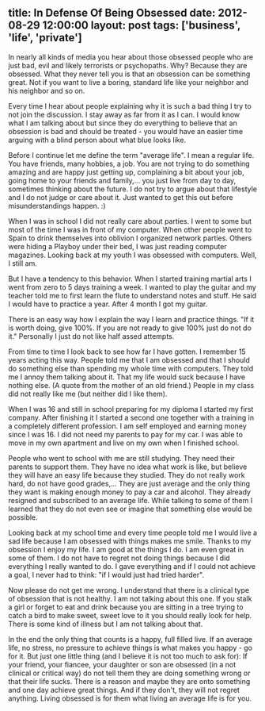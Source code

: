 title: In Defense Of Being Obsessed
date: 2012-08-29 12:00:00
layout: post
tags: ['business', 'life', 'private']
---
In nearly all kinds of media you hear about those obsessed people who are just bad, evil and likely terrorists or psychopaths. Why? Because they are obsessed. What they never tell you is that an obsession can be something great. Not if you want to live a boring, standard life like your neighbor and his neighbor and so on.
<!--MORE-->

Every time I hear about people explaining why it is such a bad thing I try to not join the discussion. I stay away as far from it as I can. I would know what I am talking about but since they do everything to believe that an obsession is bad and should be treated - you would have an easier time arguing with a blind person about what blue looks like.

Before I continue let me define the term "average life". I mean a regular life. You have friends, many hobbies, a job. You are not trying to do something amazing and are happy just getting up, complaining a bit about your job, going home to your friends and family,… you just live from day to day, sometimes thinking about the future. I do not try to argue about that lifestyle and I do not judge or care about it. Just wanted to get this out before misunderstandings happen. :)

When I was in school I did not really care about parties. I went to some but most of the time I was in front of my computer. When other people went to Spain to drink themselves into oblivion I organized network parties. Others were hiding a Playboy under their bed, I was just reading computer magazines. Looking back at my youth I was obsessed with computers. Well, I still am.

But I have a tendency to this behavior. When I started training martial arts I went from zero to 5 days training a week. I wanted to play the guitar and my teacher told me to first learn the flute to understand notes and stuff. He said I would have to practice a year. After 4 month I got my guitar.

There is an easy way how I explain the way I learn and practice things. "If it is worth doing, give 100%. If you are not ready to give 100% just do not do it." Personally I just do not like half assed attempts.

From time to time I look back to see how far I have gotten. I remember 15 years acting this way. People told me that I am obsessed and that I should do something else than spending my whole time with computers. They told me I annoy them talking about it. That my life would suck because I have nothing else. (A quote from the mother of an old friend.) People in my class did not really like me (but neither did I like them).

When I was 16 and still in school preparing for my diploma I started my first company. After finishing it I started a second one together with a training in a completely different profession. I am self employed and earning money since I was 16. I did not need my parents to pay for my car. I was able to move in my own apartment and live on my own when I finished school.

People who went to school with me are still studying. They need their parents to support them. They have no idea what work is like, but believe they will have an easy life because they studied. They do not really work hard, do not have good grades,… They are just average and the only thing they want is making enough money to pay a car and alcohol. They already resigned and subscribed to an average life. While talking to some of them I learned that they do not even see or imagine that something else would be possible.

Looking back at my school time and every time people told me I would live a sad life because I am obsessed with things makes me smile. Thanks to my obsession I enjoy my life. I am good at the things I do. I am even great in some of them. I do not have to regret not doing things because I did everything I really wanted to do. I gave everything and if I could not achieve a goal, I never had to think: "if I would just had tried harder".

Now please do not get me wrong. I understand that there is a clinical type of obsession that is not healthy. I am not talking about this one. If you stalk a girl or forget to eat and drink because you are sitting in a tree trying to catch a bird to make sweet, sweet love to it you should really look for help. There is some kind of illness but I am not talking about that.

In the end the only thing that counts is a happy, full filled live. If an average life, no stress, no pressure to achieve things is what makes you happy - go for it. But just one little thing (and I believe it is not too much to ask for): If your friend, your fiancee, your daughter or son are obsessed (in a not clinical or critical way) do not tell them they are doing something wrong or that their life sucks. There is a reason and maybe they are onto something and one day achieve great things. And if they don't, they will not regret anything. Living obsessed is for them what living an average life is for you.